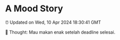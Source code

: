 # A Mood Story

⏰ Updated on Wed, 10 Apr 2024 18:30:41 GMT

💭 Thought: Mau makan enak setelah deadline selesai.

